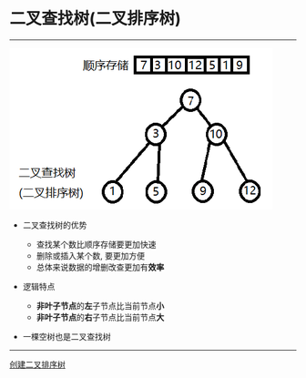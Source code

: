 # 二叉查找树(二叉排序树)

---

![二叉查找树](img/二叉查找树.png)

- 二叉查找树的优势
  - 查找某个数比顺序存储要更加快速
  - 删除或插入某个数, 要更加方便
  - 总体来说数据的增删改查更加有**效率**

- 逻辑特点
  - **非叶子节点**的**左**子节点比当前节点**小**
  - **非叶子节点**的**右**子节点比当前节点**大**
- 一棵空树也是二叉查找树

---

[创建二叉排序树](https://github.com/voidxiao/CODE/blob/master/%E6%A0%91%E7%9A%84%E6%93%8D%E4%BD%9C/%E5%88%9B%E5%BB%BA%E4%BA%8C%E5%8F%89%E6%8E%92%E5%BA%8F%E6%A0%91.c)
